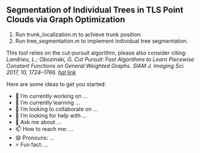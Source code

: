 ## Segmentation of Individual Trees in TLS Point Clouds via Graph Optimization

1. Run trunk_localization.m to achieve trunk position.
2. Run tree_segmentation.m to implement individual tree segmentation.

This tool relies on the cut-pursuit algorithm, please also consider citing:
<cite> Landrieu, L.; Obozinski, G. Cut Pursuit: Fast Algorithms to Learn Piecewise Constant Functions on General Weighted Graphs. SIAM J. Imaging Sci. 2017, 10, 1724–1766. [hal link](https://hal.archives-ouvertes.fr/hal-01306779)</cite>

Here are some ideas to get you started:


- 🔭 I’m currently working on ...
- 🌱 I’m currently learning ...
- 👯 I’m looking to collaborate on ...
- 🤔 I’m looking for help with ...
- 💬 Ask me about ...
- 📫 How to reach me: ...
- 😄 Pronouns: ...
- ⚡ Fun fact: ...
